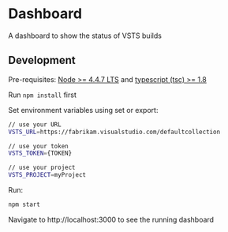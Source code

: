 # Dashboard

A dashboard to show the status of VSTS builds

## Development

Pre-requisites: [Node >= 4.4.7 LTS](https://nodejs.org) and [typescript (tsc) >= 1.8](https://www.npmjs.com/package/typescript)

Run `npm install` first

Set environment variables using set or export:

```bash
// use your URL
VSTS_URL=https://fabrikam.visualstudio.com/defaultcollection

// use your token
VSTS_TOKEN={TOKEN}

// use your project
VSTS_PROJECT=myProject
```

Run:

```bash
npm start
```

Navigate to http://localhost:3000 to see the running dashboard
